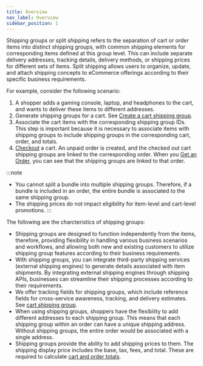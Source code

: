 ```yaml
---
title: Overview
nav_label: Overview
sidebar_position: 1
---
```


Shipping groups or split shipping refers to the separation of cart or order items into distinct shipping groups, with common shipping elements for corresponding items defined at this group level. This can include separate delivery addresses, tracking details, delivery methods, or shipping prices for different sets of items. Split shipping allows users to organize, update, and attach shipping concepts to eCommerce offerings according to their specific business requirements.

For example, consider the following scenario:

1. A shopper adds a gaming console, laptop, and headphones to the cart, and wants to deliver these items to different addresses.
1. Generate shipping groups for a cart. See [Create a cart shipping group](/docs/commerce-cloud/shipping-groups/shipping-groups-api/create-cart-shipping-group).
1. Associate the cart items with the corresponding shipping group IDs. This step is important because it is necessary to associate items with shipping groups to include shipping groups in the corresponding cart, order, and totals. 
1. [Checkout](/docs/commerce-cloud/checkout/checkout) a cart. An unpaid order is created, and the checked out cart shipping groups are linked to the corresponding order. When you [Get an Order](/docs/commerce-cloud/orders/orders-api/get-an-order), you can see that the shipping groups are linked to that order.

:::note
- You cannot split a bundle into multiple shipping groups. Therefore, if a bundle is included in an order, the entire bundle is associated to the same shipping group. 
- The shipping prices do not impact eligibility for item-level and cart-level promotions.
:::

The following are the charcteristics of shipping groups:
- Shipping groups are designed to function independently from the items, therefore, providing flexibility in handling various business scenarios and workflows, and allowing both new and existing customers to utilize shipping group features according to their business requirements.
- With shipping groups, you can integrate third-party shipping services (external shipping engines) to generate details associated with item shipments. By integrating external shipping engines through shipping APIs, businesses can streamline their shipping processes according to their requirements.
- We offer tracking fields for shipping groups, which include reference fields for cross-service awareness, tracking, and delivery estimates. See [cart shipping group](/docs/commerce-cloud/shipping-groups/shipping-groups-api/create-cart-shipping-group).
- When using shipping groups, shoppers have the flexibility to add different addresses to each shipping group. This means that each shipping group within an order can have a unique shipping address. Without shipping groups, the entire order would be associated with a single address.
- Shipping groups provide the ability to add shipping prices to them. The shipping display price includes the base, tax, fees, and total. These are required to calculate [cart and order totals](/docs/commerce-cloud/carts/calculate-totals).
